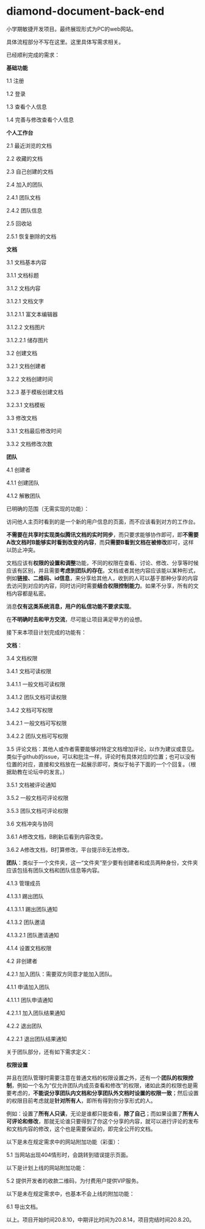 # diamond-document-back-end

小学期敏捷开发项目。最终展现形式为PC的web网站。

具体流程部分不写在这里。这里具体写需求相关。

已经顺利完成的需求：

**基础功能**

1.1 注册

1.2 登录

1.3 查看个人信息

1.4 完善与修改查看个人信息

**个人工作台**

2.1 最近浏览的文档

2.2 收藏的文档

2.3 自己创建的文档

2.4 加入的团队

2.4.1 团队文档

2.4.2 团队信息

2.5 回收站

2.5.1 恢复删除的文档

**文档**

3.1 文档基本内容

3.1.1 文档标题

3.1.2 文档内容

3.1.2.1 文档文字

3.1.2.1.1 富文本编辑器

3.1.2.2 文档图片

3.1.2.2.1 储存图片

3.2 创建文档

3.2.1 文档创建者

3.2.2 文档创建时间

3.2.3 基于模板创建文档

3.2.3.1 文档模板

3.3 修改文档

3.3.1 文档最后修改时间

3.3.2 文档修改次数

**团队**

4.1 创建者

4.1.1 创建团队

4.1.2 解散团队

已明确的范围（无需实现的功能）：

访问他人主页时看到的是一个新的用户信息的页面，而不应该看到对方的工作台。

**不需要在共享时实现类似腾讯文档的实时同步**，而只要求能够协作即可，即**不需要A改文档时B能够实时看到改变的内容**，而**只需要B看到文档在被修改**即可，这样以防止冲突。

文档应该有**权限的设置和调整**功能，不同的权限在查看、讨论、修改、分享等时候应该有区别，并且需要**考虑到团队的存在**。文档或者其他内容应该能以某种形式，例如**链接、二维码、id信息**，来分享给其他人，收到的人可以基于那种分享的内容去访问到对应的内容，同时访问时需要**结合权限控制能力**。如果不分享，所有的文档内容都是私密。

消息**仅有这类系统消息，用户的私信功能不要求实现**。

在**不明确时去和甲方交流**，尽可能让项目满足甲方的设想。

接下来本项目计划完成的功能有：

**文档**：

3.4 文档权限

3.4.1 文档可读权限

3.4.1.1 一般文档可读权限

3.4.1.2 团队文档可读权限

3.4.2 文档可写权限

3.4.2.1 一般文档可写权限

3.4.2.2 团队文档可写权限

3.5 评论文档：其他人或作者需要能够对特定文档增加评论，以作为建议或意见。类似于github的issue，可以和批注一样，评论时有具体对应的位置；也可以没有位置的对应，直接和文档放在一起展示即可，类似于帖子下面的一个个回复。（根据助教在论坛中的发言。）

3.5.1 文档被评论通知

3.5.2 一般文档可评论权限

3.5.3 团队文档可评论权限

3.6 文档冲突与协同

3.6.1 A修改文档，B刷新后看到内容改变。

3.6.2 A修改文档，B打算修改，平台提示B无法修改。
  
**团队**：类似于一个文件夹，这一“文件夹”至少要有创建者和成员两种身份，文件夹应该包括有团队文档和团队信息等内容。

4.1.3 管理成员

4.1.3.1 踢出团队

4.1.3.1.1 踢出团队通知

4.1.3.2 团队邀请

4.1.3.2.1 团队邀请通知

4.1.4 设置文档权限

4.2 非创建者

4.2.1 加入团队：需要双方同意才能加入团队。

4.1.1 申请加入团队

4.1.1.1 团队申请通知

4.2.1.1 加入团队结果通知

4.2.2 退出团队

4.2.2.1 退出团队结果通知

关于团队部分，还有如下需求定义：

**权限设置**

并且在团队管理时需要注意在普通文档的权限设置之外，还有一个**团队的权限控制**，例如一个名为“仅允许团队内成员查看和修改”的权限，诸如此类的权限也是需要考虑的，**不能说分享团队内文档和分享团队外文档时设置的权限一致**；然后设置的权限目前考虑就是**针对所有人**，即所有得到你分享形式的人。

例如：设置了**所有人只读**，无论是谁都只能查看，**除了自己**；而如果设置了**所有人可评论和修改**，那就无论谁只要得到了你这个分享的内容，就可以进行评论的发布和文档内容的修改，这个也是需要保证的，即完全公开的文档。

以下是未在规定需求中的网站附加功能（彩蛋）：

5.1 当网站出现404情形时，会跳转到错误提示页面。

以下是计划上线的网站附加功能：

5.2 提供开发者的收款二维码，为付费用户提供VIP服务。

以下是未在规定需求中，也基本不会上线的附加功能：

6.1 导出文档。

以上。项目开始时间20.8.10，中期评比时间为20.8.14，项目完结时间20.8.20。
